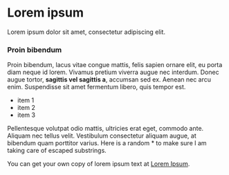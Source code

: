 # Lorem ipsum
Lorem ipsum dolor sit amet, consectetur adipiscing elit. 

### Proin bibendum
Proin bibendum, lacus vitae congue mattis, felis sapien ornare elit, eu porta diam neque id lorem. Vivamus pretium viverra augue nec interdum. Donec augue tortor, **sagittis vel sagittis a**, accumsan sed ex. Aenean nec arcu enim. Suspendisse sit amet fermentum libero, quis tempor est. 

* item 1 
* item 2 
* item 3

Pellentesque volutpat odio mattis, ultricies erat eget, commodo ante. Aliquam nec tellus velit. Vestibulum consectetur aliquam augue, at bibendum quam porttitor varius. Here is a random \* to make sure I am taking care of escaped substrings.

You can get your own copy of lorem ipsum text at [Lorem Ipsum](https://www.lipsum.com/).